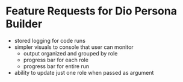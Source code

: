 # Feature Requests for Dio Persona Builder 
* stored logging for code runs
* simpler visuals to console that user can monitor
  - output organized and grouped by role
  - progress bar for each role
  - progress bar for entire run
* ability to update just one role when passed as argument
